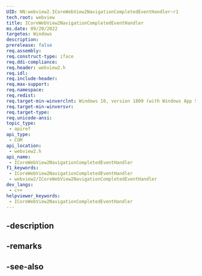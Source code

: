 ```yaml
---
UID: NN:webview2.ICoreWebView2NavigationCompletedEventHandler~r1
tech.root: webview
title: ICoreWebView2NavigationCompletedEventHandler
ms.date: 09/20/2022
targetos: Windows
description: 
prerelease: false
req.assembly: 
req.construct-type: iface
req.ddi-compliance: 
req.header: webview2.h
req.idl: 
req.include-header: 
req.max-support: 
req.namespace: 
req.redist: 
req.target-min-winverclnt: Windows 10, version 1809 (with Windows App SDK 1.1 or later)
req.target-min-winversvr: 
req.target-type: 
req.unicode-ansi: 
topic_type:
 - apiref
api_type:
 - COM
api_location:
 - webview2.h
api_name:
 - ICoreWebView2NavigationCompletedEventHandler
f1_keywords:
 - ICoreWebView2NavigationCompletedEventHandler
 - webview2/ICoreWebView2NavigationCompletedEventHandler
dev_langs:
 - c++
helpviewer_keywords:
 - ICoreWebView2NavigationCompletedEventHandler
---
```


## -description

## -remarks

## -see-also

